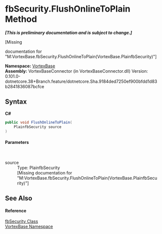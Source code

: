 # fbSecurity.FlushOnlineToPlain Method 
 _**\[This is preliminary documentation and is subject to change.\]**_

\[Missing <summary> documentation for "M:VortexBase.fbSecurity.FlushOnlineToPlain(VortexBase.PlainfbSecurity)"\]

**Namespace:**&nbsp;<a href="N_VortexBase.md">VortexBase</a><br />**Assembly:**&nbsp;VortexBaseConnector (in VortexBaseConnector.dll) Version: 0.101.0-dotnetcore.38+Branch.feature/dotnetcore.Sha.9184ded7250ef900bfdd1d83b2841836087bcfce

## Syntax

**C#**<br />
``` C#
public void FlushOnlineToPlain(
	PlainfbSecurity source
)
```


#### Parameters
&nbsp;<dl><dt>source</dt><dd>Type: PlainfbSecurity<br />\[Missing <param name="source"/> documentation for "M:VortexBase.fbSecurity.FlushOnlineToPlain(VortexBase.PlainfbSecurity)"\]</dd></dl>

## See Also


#### Reference
<a href="T_VortexBase_fbSecurity.md">fbSecurity Class</a><br /><a href="N_VortexBase.md">VortexBase Namespace</a><br />